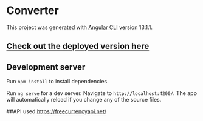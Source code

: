 # Converter

This project was generated with [Angular CLI](https://github.com/angular/angular-cli) version 13.1.1.

## [Check out the deployed version here](https://converter-925a0.web.app/)

## Development server

Run `npm install` to install dependencies.

Run `ng serve` for a dev server. Navigate to `http://localhost:4200/`. The app will automatically reload if you change any of the source files.

##API used 
https://freecurrencyapi.net/
